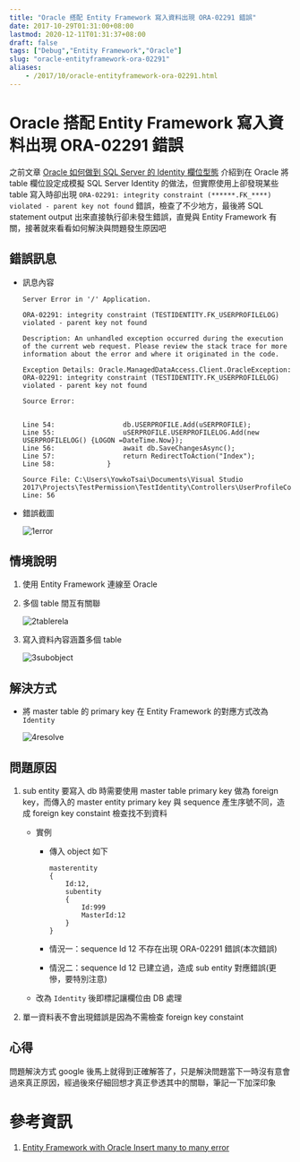 ```yaml
---
title: "Oracle 搭配 Entity Framework 寫入資料出現 ORA-02291 錯誤"
date: 2017-10-29T01:31:00+08:00
lastmod: 2020-12-11T01:31:37+08:00
draft: false
tags: ["Debug","Entity Framework","Oracle"]
slug: "oracle-entityframework-ora-02291"
aliases:
    - /2017/10/oracle-entityframework-ora-02291.html
---
```

# Oracle 搭配 Entity Framework 寫入資料出現 ORA-02291 錯誤
之前文章 [Oracle 如何做到 SQL Server 的 Identity 欄位型態](/2017/10/oracle-identity.html) 介紹到在 Oracle 將 table 欄位設定成模擬 SQL Server Identity 的做法，但實際使用上卻發現某些 table 寫入時卻出現 `ORA-02291: integrity constraint (******.FK_****) violated - parent key not found` 錯誤，檢查了不少地方，最後將 SQL statement output 出來直接執行卻未發生錯誤，直覺與 Entity Framework 有關，接著就來看看如何解決與問題發生原因吧

## 錯誤訊息

*   訊息內容

    ```
    Server Error in '/' Application.

    ORA-02291: integrity constraint (TESTIDENTITY.FK_USERPROFILELOG) violated - parent key not found

    Description: An unhandled exception occurred during the execution of the current web request. Please review the stack trace for more information about the error and where it originated in the code. 

    Exception Details: Oracle.ManagedDataAccess.Client.OracleException: ORA-02291: integrity constraint (TESTIDENTITY.FK_USERPROFILELOG) violated - parent key not found

    Source Error: 


    Line 54:                 db.USERPROFILE.Add(uSERPROFILE);
    Line 55:                 uSERPROFILE.USERPROFILELOG.Add(new USERPROFILELOG() {LOGON =DateTime.Now});
    Line 56:                 await db.SaveChangesAsync();
    Line 57:                 return RedirectToAction("Index");
    Line 58:             }

    Source File: C:\Users\YowkoTsai\Documents\Visual Studio 2017\Projects\TestPermission\TestIdentity\Controllers\UserProfileController.cs    Line: 56 
    ```
*   錯誤截圖

    ![1error](https://user-images.githubusercontent.com/3851540/32136830-e563d8aa-bc47-11e7-8009-bd7e506dcaf6.png)

## 情境說明

1.  使用 Entity Framework 連線至 Oracle
2.  多個 table 間互有關聯

    ![2tablerela](https://user-images.githubusercontent.com/3851540/32136831-e58bc9aa-bc47-11e7-95ee-77b6fb4b7312.png)

3.  寫入資料內容涵蓋多個 table

    ![3subobject](https://user-images.githubusercontent.com/3851540/32136832-e5b38cec-bc47-11e7-90c5-cae9b74540c2.png)

## 解決方式

*   將 master table 的 primary key 在 Entity Framework 的對應方式改為 `Identity`

    ![4resolve](https://user-images.githubusercontent.com/3851540/32136833-e5db71a8-bc47-11e7-93f0-ff426b7167ab.png)

## 問題原因

1.  sub entity 要寫入 db 時需要使用 master table primary key 做為 foreign key，而傳入的 master entity primary key 與 sequence 產生序號不同，造成 foreign key constaint 檢查找不到資料
    *   實例
        *   傳入 object 如下

            ```
            masterentity
            {
                Id:12,
                subentity
                {
                    Id:999
                    MasterId:12
                }
            }
            ```

        *   情況一：sequence Id 12 不存在出現 ORA-02291 錯誤(本次錯誤)
        *   情況二：sequence Id 12 已建立過，造成 sub entity 對應錯誤(更慘，要特別注意)

    *   改為 `Identity` 後即標記讓欄位由 DB 處理

2.  單一資料表不會出現錯誤是因為不需檢查 foreign key constaint


## 心得

問題解決方式 google 後馬上就得到正確解答了，只是解決問題當下一時沒有意會過來真正原因，經過後來仔細回想才真正參透其中的關聯，筆記一下加深印象

# 參考資訊

1.  [Entity Framework with Oracle Insert many to many error](https://stackoverflow.com/questions/21843128/entityframework-with-oracle-insert-many-to-many-error)
